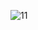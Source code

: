 ![11](https://user-images.githubusercontent.com/107209053/175815351-34f17d1c-165d-4f33-9fc9-78407568e804.png)
